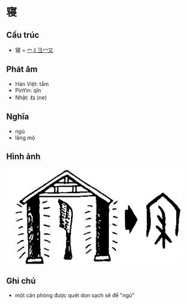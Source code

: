 # 寝

## Cấu trúc
* 寝 = [宀](宀.md)[丬](丬.md)[彐](彐.md)[冖](冖.md)[又](又.md)

## Phát âm

* Hán Việt: tẩm
* PinYin: qǐn
* Nhật: ね (ne)

## Nghĩa

* ngủ
* lăng mộ

## Hình ảnh
![寝](../img/寝.png)

## Ghi chú
* một căn phòng được quét dọn sạch sẽ để "ngủ"

<script>window.HANZI_FIELD='寝';</script>